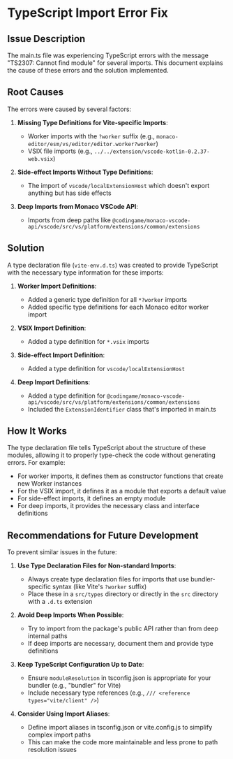 # TypeScript Import Error Fix

## Issue Description

The main.ts file was experiencing TypeScript errors with the message "TS2307: Cannot find module" for several imports. This document explains the cause of these errors and the solution implemented.

## Root Causes

The errors were caused by several factors:

1. **Missing Type Definitions for Vite-specific Imports**: 
   - Worker imports with the `?worker` suffix (e.g., `monaco-editor/esm/vs/editor/editor.worker?worker`)
   - VSIX file imports (e.g., `../../extension/vscode-kotlin-0.2.37-web.vsix`)

2. **Side-effect Imports Without Type Definitions**:
   - The import of `vscode/localExtensionHost` which doesn't export anything but has side effects

3. **Deep Imports from Monaco VSCode API**:
   - Imports from deep paths like `@codingame/monaco-vscode-api/vscode/src/vs/platform/extensions/common/extensions`

## Solution

A type declaration file (`vite-env.d.ts`) was created to provide TypeScript with the necessary type information for these imports:

1. **Worker Import Definitions**:
   - Added a generic type definition for all `*?worker` imports
   - Added specific type definitions for each Monaco editor worker import

2. **VSIX Import Definition**:
   - Added a type definition for `*.vsix` imports

3. **Side-effect Import Definition**:
   - Added a type definition for `vscode/localExtensionHost`

4. **Deep Import Definitions**:
   - Added a type definition for `@codingame/monaco-vscode-api/vscode/src/vs/platform/extensions/common/extensions`
   - Included the `ExtensionIdentifier` class that's imported in main.ts

## How It Works

The type declaration file tells TypeScript about the structure of these modules, allowing it to properly type-check the code without generating errors. For example:

- For worker imports, it defines them as constructor functions that create new Worker instances
- For the VSIX import, it defines it as a module that exports a default value
- For side-effect imports, it defines an empty module
- For deep imports, it provides the necessary class and interface definitions

## Recommendations for Future Development

To prevent similar issues in the future:

1. **Use Type Declaration Files for Non-standard Imports**:
   - Always create type declaration files for imports that use bundler-specific syntax (like Vite's `?worker` suffix)
   - Place these in a `src/types` directory or directly in the `src` directory with a `.d.ts` extension

2. **Avoid Deep Imports When Possible**:
   - Try to import from the package's public API rather than from deep internal paths
   - If deep imports are necessary, document them and provide type definitions

3. **Keep TypeScript Configuration Up to Date**:
   - Ensure `moduleResolution` in tsconfig.json is appropriate for your bundler (e.g., "bundler" for Vite)
   - Include necessary type references (e.g., `/// <reference types="vite/client" />`)

4. **Consider Using Import Aliases**:
   - Define import aliases in tsconfig.json or vite.config.js to simplify complex import paths
   - This can make the code more maintainable and less prone to path resolution issues